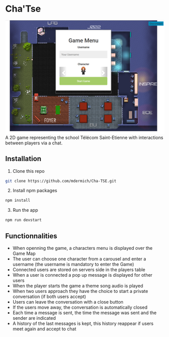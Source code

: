 # Cha'Tse
![landing-page]
A 2D game representing the school Télécom Saint-Etienne with interactions between players via a chat.
## Installation
1. Clone this repo
```bash
git clone https://github.com/mdermich/Cha-TSE.git
```
2. Install npm packages
```bash
npm install
```
3. Run the app
```bash
npm run devstart
```

## Functionnalities
- When openning the game, a characters menu is displayed over the Game Map
- The user can choose one character from a carousel and enter a username (the username is mandatory to enter the Game)
- Connected users are stored on servers side in the players table 
- When a user is connected a pop up message is displayed for other users 
- When the player starts the game a theme song audio is played 
- When two users approach they have the choice to start a private conversation (if both users accept)
- Users can leave the conversation with a close button 
- If the users move away, the conversation is automatically closed 
- Each time a message is sent, the time the message was sent and the sender are indicated 
- A history of the last messages is kept, this history reappear if users meet again and accept to chat 

[landing-page]: images/landing.png
